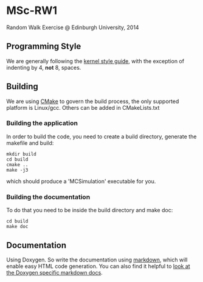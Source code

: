 MSc-RW1
===========

Random Walk Exercise @ Edinburgh University, 2014

## Programming Style

We are generally following the [kernel style guide](https://www.kernel.org/doc/Documentation/CodingStyle), with the exception of indenting by 4, **not** 8, spaces.

## Building

We are using [CMake](http://www.cmake.org/) to govern the build process, the only supported platform is Linux/gcc. Others can be added in CMakeLists.txt
### Building the application

In order to build the code, you need to create a build directory, generate the makefile and build:

    mkdir build
    cd build
    cmake ..
    make -j3

which should produce a 'MCSimulation' executable for you.

### Building the documentation

To do that you need to be inside the build directory and make doc:

    cd build
    make doc


## Documentation

Using Doxygen. So write the documentation using [markdown](http://daringfireball.net/projects/markdown/syntax), which will enable easy HTML code generation. You can also find it helpful to [look at the Doxygen specific markdown docs](http://www.stack.nl/~dimitri/doxygen/manual/markdown.html).


